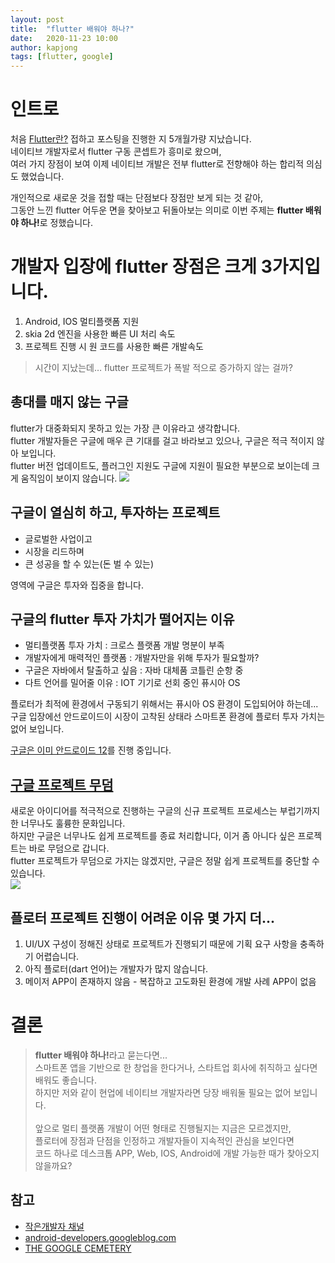 ```yaml
---
layout: post
title:  "flutter 배워야 하나?"
date:   2020-11-23 10:00
author: kapjong
tags: [flutter, google]
---
```


# 인트로
처음 [Flutter란?](https://bravenamme.github.io/2020/07/01/flutter/) 접하고 포스팅을 진행한 지 5개월가량 지났습니다.<br>네이티브 개발자로서 flutter 구동 콘셉트가 흥미로 왔으며,<br>여러 가지 장점이 보여 이제 네이티브 개발은 전부 flutter로 전향해야 하는 합리적 의심도 했었습니다.

개인적으로 새로운 것을 접할 때는 단점보다 장점만 보게 되는 것 같아,<br>그동안 느낀 flutter 어두운 면을 찾아보고 뒤돌아보는 의미로 이번 주제는 <b>flutter 배워야 하나!</b>로 정했습니다.

# 개발자 입장에 flutter 장점은 크게 3가지입니다.
1. Android, IOS 멀티플랫폼 지원
2. skia 2d 엔진을 사용한 빠른 UI 처리 속도
3. 프로젝트 진행 시 원 코드를 사용한 빠른 개발속도

> 시간이 지났는데… flutter 프로젝트가 폭발 적으로 증가하지 않는 걸까?

## 총대를 매지 않는 구글
flutter가 대중화되지 못하고 있는 가장 큰 이유라고 생각합니다.<br>
flutter 개발자들은 구글에 매우 큰 기대를 걸고 바라보고 있으나, 구글은 적극 적이지 않아 보입니다.<br>
flutter 버전 업데이트도, 플러그인 지원도 구글에 지원이 필요한 부분으로 보이는데 크게 움직임이 보이지 않습니다.
![](/files/posts/202004/stop.jpg)

## 구글이 열심히 하고, 투자하는 프로젝트
- 글로벌한 사업이고
- 시장을 리드하며
- 큰 성공을 할 수 있는(돈 벌 수 있는)

영역에 구글은 투자와 집중을 합니다.

## 구글의 flutter 투자 가치가 떨어지는 이유
- 멀티플랫폼 투자 가치 : 크로스 플랫폼 개발 명분이 부족
- 개발자에게 매력적인 플랫폼 : 개발자만을 위해 투자가 필요할까?
- 구글은 자바에서 탈출하고 싶음 : 자바 대체품 코틀린 순항 중
- 다트 언어를 밀어줄 이유 : IOT 기기로 선회 중인 퓨시아 OS

플로터가 최적에 환경에서 구동되기 위해서는 퓨시아 OS 환경이 도입되어야 하는데...<br>
구글 입장에선 안드로이드이 시장이 고착된 상태라 스마트폰 환경에 플로터 투자 가치는 없어 보입니다.<br>

[구글은 이미 안드로이드 12](https://android-developers.googleblog.com/2020/11/new-android-app-bundle-and-target-api.html)를 진행 중입니다.<br>

## [구글 프로젝트 무덤](https://gcemetery.co/)
새로운 아이디어를 적극적으로 진행하는 구글의 신규 프로젝트 프로세스는 부럽기까지 한 너무나도 훌륭한 문화입니다.<br>
하지만 구글은 너무나도 쉽게 프로젝트를 종료 처리합니다, 이거 좀 아니다 싶은 프로젝트는 바로 무덤으로 갑니다.<br>
flutter 프로젝트가 무덤으로 가지는 않겠지만, 구글은 정말 쉽게 프로젝트를 중단할 수 있습니다.<br>
![](/files/posts/202004/skia.jpg)

## 플로터 프로젝트 진행이 어려운 이유 몇 가지 더...
1. UI/UX 구성이 정해진 상태로 프로젝트가 진행되기 때문에 기획 요구 사항을 충족하기 어렵습니다.
2. 아직 플로터(dart 언어)는 개발자가 많지 않습니다.
3. 메이저 APP이 존재하지 않음 - 복잡하고 고도화된 환경에 개발 사례 APP이 없음

# 결론
> <b>flutter 배워야 하나!</b>라고 묻는다면...<br>
> 스마트폰 앱을 기반으로 한 창업을 한다거나, 스타트업 회사에 취직하고 싶다면 배워도 좋습니다.<br>
> 하지만 저와 같이 현업에 네이티브 개발자라면 당장 배워둘 필요는 없어 보입니다.
> <br><br>
> 앞으로 멀티 플랫폼 개발이 어떤 형태로 진행될지는 지금은 모르겠지만,<br>
> 플로터에 장점과 단점을 인정하고 개발자들이 지속적인 관심을 보인다면<br>
> 코드 하나로 데스크톱 APP, Web, IOS, Android에 개발 가능한 때가 찾아오지 않을까요?

## 참고
* [작은개발자 채널](https://www.youtube.com/channel/UCeenZhDWiyzeneiDrKtzZJA)
* [android-developers.googleblog.com](https://android-developers.googleblog.com)
* [THE GOOGLE CEMETERY](https://gcemetery.co/)
